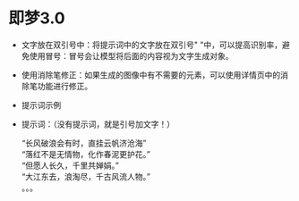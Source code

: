 # 即梦3.0
- 文字放在双引号中：将提示词中的文字放在双引号" "中，可以提高识别率，避免使用冒号：冒号会让模型将后面的内容视为文字生成对象。

- 使用消除笔修正：如果生成的图像中有不需要的元素，可以使用详情页中的消除笔功能进行修正。

- 提示词示例
- 提示词：（没有提示词，就是引号加文字！）  
  
	“长风破浪会有时，直挂云帆济沧海”  
	“落红不是无情物，化作春泥更护花。”  
	“但愿人长久，千里共婵娟。”  
	“大江东去，浪淘尽，千古风流人物。”  
	。。。